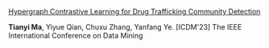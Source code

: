 <!-- ---
title: "Hypergraph Contrastive Learning for Drug Trafficking Community Detection"
collection: publications
permalink: /publication/2009-10-01-paper-title-number-1
# excerpt: 'This paper is about the number 1. The number 2 is left for future work.'
date: 2009-10-01
venue: 'Journal 1'
paperurl: 'http://academicpages.github.io/files/paper1.pdf'
citation: 'Your Name, You. (2009). &quot;Paper Title Number 1.&quot; <i>Journal 1</i>. 1(1).'
---
This paper is about the number 1. The number 2 is left for future work.

[Download paper here](http://academicpages.github.io/files/paper1.pdf)

Recommended citation: Your Name, You. (2009). "Paper Title Number 1." <i>Journal 1</i>. 1(1). -->



[Hypergraph Contrastive Learning for Drug Trafficking Community Detection](http://academicpages.github.io/files/paper1.pdf)

**Tianyi Ma**, Yiyue Qian, Chuxu Zhang, Yanfang Ye.
[ICDM'23] The IEEE International Conference on Data Mining